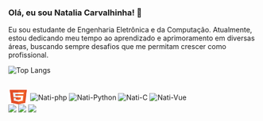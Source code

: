 ### Olá, eu sou Natalia Carvalhinha! 👋

Eu sou estudante de Engenharia Eletrônica e da Computação. Atualmente, estou dedicando meu tempo ao aprendizado e aprimoramento em diversas áreas, buscando sempre desafios que me permitam crescer como profissional.


  ![Top Langs](https://github-readme-stats.vercel.app/api/top-langs/?username=nataliacarvalhinha&layout=compact)



<div style="display: inline_block"><br>
  <img align="center" alt="Nati-HTML" height="30" width="40" src="https://raw.githubusercontent.com/devicons/devicon/master/icons/html5/html5-original.svg">
  <img align="center" alt="Nati-php" height="30" width="40" src="https://cdn.jsdelivr.net/gh/devicons/devicon/icons/php/php-plain.svg">
  <img align="center" alt="Nati-Python" height="30" width="40" src="https://cdn.jsdelivr.net/gh/devicons/devicon/icons/python/python-original.svg">
  <img align="center" alt="Nati-C" height="30" width="40" src="https://cdn.jsdelivr.net/gh/devicons/devicon/icons/c/c-original.svg">
  <img align="center" alt="Nati-Vue" height="30" width="40" src="https://cdn.jsdelivr.net/gh/devicons/devicon/icons/vuetify/vuetify-original.svg" />

  
</div>



 
<div> 
  <a href = "mailto:natalia.carvalhinha@gmail.com"><img src="https://img.shields.io/badge/-Gmail-%23333?style=for-the-badge&logo=gmail&logoColor=white" target="_blank"></a>
  <a href="https://www.linkedin.com/in/natalia-carvalhinha/" target="_blank"><img src="https://img.shields.io/badge/-LinkedIn-%230077B5?style=for-the-badge&logo=linkedin&logoColor=white" target="_blank"></a> 
   <a href="https://instagram.com/naticarvalhinha" target="_blank"><img src="https://img.shields.io/badge/-Instagram-%23E4405F?style=for-the-badge&logo=instagram&logoColor=white" target="_blank"></a>
  
</div>
